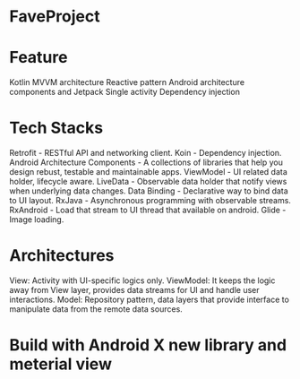 # FaveProject

# Feature 

Kotlin
MVVM architecture
Reactive pattern
Android architecture components and Jetpack
Single activity
Dependency injection


# Tech Stacks

Retrofit - RESTful API and networking client.
Koin - Dependency injection.
Android Architecture Components - A collections of libraries that help you design rebust, testable and maintainable apps.
ViewModel - UI related data holder, lifecycle aware.
LiveData - Observable data holder that notify views when underlying data changes.
Data Binding - Declarative way to bind data to UI layout.
RxJava - Asynchronous programming with observable streams.
RxAndroid - Load that stream to UI thread that available on android.
Glide - Image loading.


# Architectures

View: Activity with UI-specific logics only.
ViewModel: It keeps the logic away from View layer, provides data streams for UI and handle user interactions.
Model: Repository pattern, data layers that provide interface to manipulate data from the remote data sources.


# Build with Android X new library and meterial view
